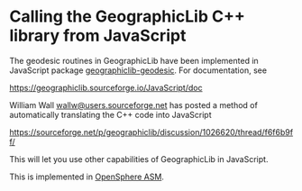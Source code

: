 # Calling the GeographicLib C++ library from JavaScript

The geodesic routines in GeographicLib have been implemented in
JavaScript package
[geographiclib-geodesic](https://www.npmjs.com/package/geographiclib-geodesic).
For documentation, see

  https://geographiclib.sourceforge.io/JavaScript/doc

William Wall <wallw@users.sourceforge.net> has posted a method of
automatically translating the C++ code into JavaScript

  https://sourceforge.net/p/geographiclib/discussion/1026620/thread/f6f6b9ff/

This will let you use other capabilities of GeographicLib in JavaScript.

This is implemented in [OpenSphere
ASM](https://github.com/ngageoint/opensphere-asm).
